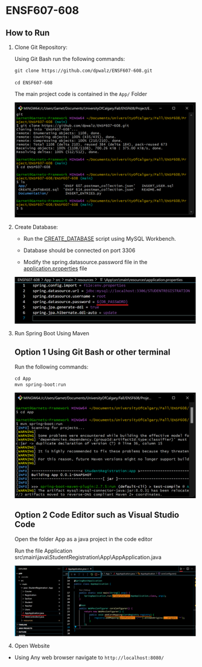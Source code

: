 # ENSF607-608

## How to Run

1. Clone Git Repository:
	
	Using Git Bash run the following commands:
	```
	git clone https://github.com/dpwalz/ENSF607-608.git
	
	cd ENSF607-608
	``` 
	The main project code is contained in the ```App/``` Folder

	![Git Process](Documentation\Screenshots\git_process.png)
	

1. Create Database:
	
	- Run the [CREATE_DATABASE](CREATE_DATABASE.sql) script using MySQL Workbench.

	- Database should be connected on port 3306

	- Modify the spring.datasource.password file in the [application.properties](\App\src\main\resources\application.properties) file

	![Password Picture](Documentation\Screenshots\database_password.png)

1. Run Spring Boot Using Maven

	## Option 1 Using Git Bash or other terminal

	Run the following commands:
	```
	cd App
	mvn spring-boot:run
	``` 

	![Password Picture](Documentation\Screenshots\run_terminal.png)

	## Option 2 Code Editor such as Visual Studio Code

	Open the folder App as a java project in the code editor

	Run the file Application src\main\java\StudentRegistration\App\AppApplication.java

	
	![Password Picture](Documentation\Screenshots\run_gui.png)

1. Open Website

- Using Any web browser navigate to ```http://localhost:8080/```